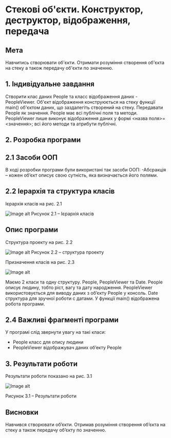 # Стекові об'єкти. Конструктор, деструктор, відображення, передача
 
## Мета 
 
Навчитись створювати об'єкти. Отримати розуміння створення об'єкта на стеку а також передачу об'єкти по значенню.
 
## 1. Індивідуальне завдання 
 
Створити клас даних People та класс відображення даних - PeopleViewer. Об'єкт відображення конструюється на стеку функції main() об'єктом даних, що заздалегіть створений на стеку. Передавати People як значення. People має всі публічні поля та методи. PeopleViewer лише виконує відображення даних у формі <назва поля>=<значення>; всі його методи та атрибути публічні. 
## 2. Розробка програми 
## 2.1 Засоби ООП
В ході розробки програми були використані так засоби ООП:
   -Абсракція – кожен об’єкт описує свою сутність, яка визначається його полями.
## 2.2 Іерархія та структура класів
Ієрархія класів на рис. 2.1

![Image alt](https://raw.githubusercontent.com/kit25a/se-cpp/master/shazhko-artem/doc/image1.png)
Рисунок 2.1 – Ієрархія класів

## Опис програми
Структура проекту на рис. 2.2

![Image alt](https://raw.githubusercontent.com/kit25a/se-cpp/master/shazhko-artem/doc/image2.png)
 Рисунок 2.2 – структура проекту
 
 Призначення класів на рис. 2.3

![Image alt](https://raw.githubusercontent.com/kit25a/se-cpp/master/shazhko-artem/doc/image3.png)
 
 Маємо 2 класи та одну структуру. People, PeopleViewer та Date. People описує людину, тобто ріст, вагу та дату народження. PeopleViewer використовується для виводу даних з об’єкту People у консоль. Date структура для зручної роботи с датами. У функції main() відображена робота програми.
 
 ## 2.4 Важливі фрагменті програми
 У програмі слід звернути увагу на такі класи:
  - People класс для опису людини
  - PeopleViewer відображувач даних об’екту People
  
  ## 3. Результати роботи
  Результати роботи показано на рис. 3.1
  
![Image alt](https://raw.githubusercontent.com/kit25a/se-cpp/master/shazhko-artem/doc/image4.png)

  Рисунок 3.1 – Результати роботи
  
  ## Висновки
  Навчився створювати об’єкти. Отримав розуміння створення об’єкта на стеку а також передачу об’єкту по значенню.
